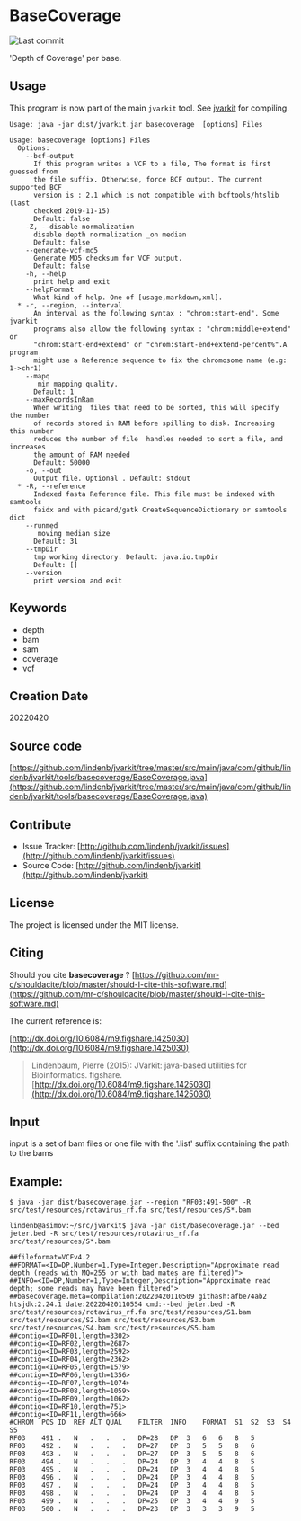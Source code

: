 # BaseCoverage

![Last commit](https://img.shields.io/github/last-commit/lindenb/jvarkit.png)

'Depth of Coverage' per base.


## Usage


This program is now part of the main `jvarkit` tool. See [jvarkit](JvarkitCentral.md) for compiling.


```
Usage: java -jar dist/jvarkit.jar basecoverage  [options] Files

Usage: basecoverage [options] Files
  Options:
    --bcf-output
      If this program writes a VCF to a file, The format is first guessed from 
      the file suffix. Otherwise, force BCF output. The current supported BCF 
      version is : 2.1 which is not compatible with bcftools/htslib (last 
      checked 2019-11-15)
      Default: false
    -Z, --disable-normalization
      disable depth normalization _on median
      Default: false
    --generate-vcf-md5
      Generate MD5 checksum for VCF output.
      Default: false
    -h, --help
      print help and exit
    --helpFormat
      What kind of help. One of [usage,markdown,xml].
  * -r, --region, --interval
      An interval as the following syntax : "chrom:start-end". Some jvarkit 
      programs also allow the following syntax : "chrom:middle+extend"  or 
      "chrom:start-end+extend" or "chrom:start-end+extend-percent%".A program 
      might use a Reference sequence to fix the chromosome name (e.g: 1->chr1)
    --mapq
       min mapping quality.
      Default: 1
    --maxRecordsInRam
      When writing  files that need to be sorted, this will specify the number 
      of records stored in RAM before spilling to disk. Increasing this number 
      reduces the number of file  handles needed to sort a file, and increases 
      the amount of RAM needed
      Default: 50000
    -o, --out
      Output file. Optional . Default: stdout
  * -R, --reference
      Indexed fasta Reference file. This file must be indexed with samtools 
      faidx and with picard/gatk CreateSequenceDictionary or samtools dict
    --runmed
       moving median size
      Default: 31
    --tmpDir
      tmp working directory. Default: java.io.tmpDir
      Default: []
    --version
      print version and exit

```


## Keywords

 * depth
 * bam
 * sam
 * coverage
 * vcf



## Creation Date

20220420

## Source code 

[https://github.com/lindenb/jvarkit/tree/master/src/main/java/com/github/lindenb/jvarkit/tools/basecoverage/BaseCoverage.java](https://github.com/lindenb/jvarkit/tree/master/src/main/java/com/github/lindenb/jvarkit/tools/basecoverage/BaseCoverage.java)


## Contribute

- Issue Tracker: [http://github.com/lindenb/jvarkit/issues](http://github.com/lindenb/jvarkit/issues)
- Source Code: [http://github.com/lindenb/jvarkit](http://github.com/lindenb/jvarkit)

## License

The project is licensed under the MIT license.

## Citing

Should you cite **basecoverage** ? [https://github.com/mr-c/shouldacite/blob/master/should-I-cite-this-software.md](https://github.com/mr-c/shouldacite/blob/master/should-I-cite-this-software.md)

The current reference is:

[http://dx.doi.org/10.6084/m9.figshare.1425030](http://dx.doi.org/10.6084/m9.figshare.1425030)

> Lindenbaum, Pierre (2015): JVarkit: java-based utilities for Bioinformatics. figshare.
> [http://dx.doi.org/10.6084/m9.figshare.1425030](http://dx.doi.org/10.6084/m9.figshare.1425030)


## Input

input is a set of bam files or one file with the '.list' suffix containing the path to the bams

## Example:

```
$ java -jar dist/basecoverage.jar --region "RF03:491-500" -R src/test/resources/rotavirus_rf.fa src/test/resources/S*.bam 

lindenb@asimov:~/src/jvarkit$ java -jar dist/basecoverage.jar --bed jeter.bed -R src/test/resources/rotavirus_rf.fa src/test/resources/S*.bam 

##fileformat=VCFv4.2
##FORMAT=<ID=DP,Number=1,Type=Integer,Description="Approximate read depth (reads with MQ=255 or with bad mates are filtered)">
##INFO=<ID=DP,Number=1,Type=Integer,Description="Approximate read depth; some reads may have been filtered">
##basecoverage.meta=compilation:20220420110509 githash:afbe74ab2 htsjdk:2.24.1 date:20220420110554 cmd:--bed jeter.bed -R src/test/resources/rotavirus_rf.fa src/test/resources/S1.bam src/test/resources/S2.bam src/test/resources/S3.bam src/test/resources/S4.bam src/test/resources/S5.bam
##contig=<ID=RF01,length=3302>
##contig=<ID=RF02,length=2687>
##contig=<ID=RF03,length=2592>
##contig=<ID=RF04,length=2362>
##contig=<ID=RF05,length=1579>
##contig=<ID=RF06,length=1356>
##contig=<ID=RF07,length=1074>
##contig=<ID=RF08,length=1059>
##contig=<ID=RF09,length=1062>
##contig=<ID=RF10,length=751>
##contig=<ID=RF11,length=666>
#CHROM	POS	ID	REF	ALT	QUAL	FILTER	INFO	FORMAT	S1	S2	S3	S4	S5
RF03	491	.	N	.	.	.	DP=28	DP	3	6	6	8	5
RF03	492	.	N	.	.	.	DP=27	DP	3	5	5	8	6
RF03	493	.	N	.	.	.	DP=27	DP	3	5	5	8	6
RF03	494	.	N	.	.	.	DP=24	DP	3	4	4	8	5
RF03	495	.	N	.	.	.	DP=24	DP	3	4	4	8	5
RF03	496	.	N	.	.	.	DP=24	DP	3	4	4	8	5
RF03	497	.	N	.	.	.	DP=24	DP	3	4	4	8	5
RF03	498	.	N	.	.	.	DP=24	DP	3	4	4	8	5
RF03	499	.	N	.	.	.	DP=25	DP	3	4	4	9	5
RF03	500	.	N	.	.	.	DP=23	DP	3	3	3	9	5


```


